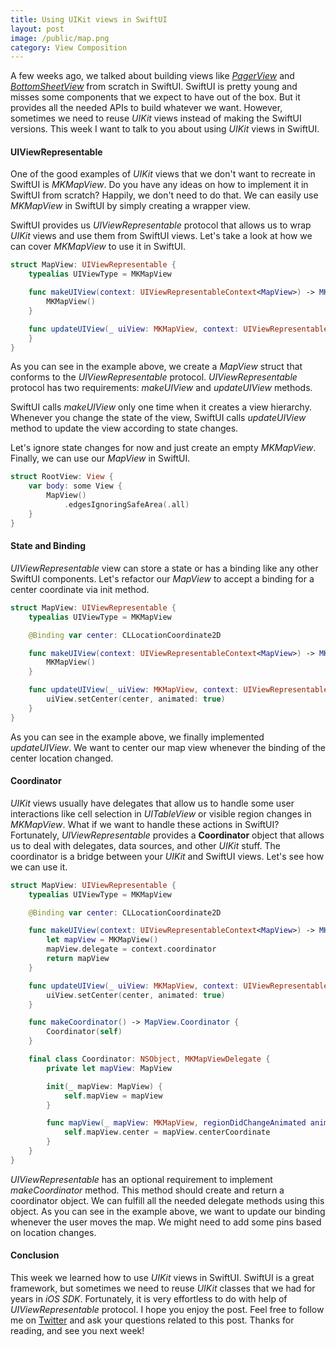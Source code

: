 ```yaml
---
title: Using UIKit views in SwiftUI
layout: post
image: /public/map.png
category: View Composition
---
```


A few weeks ago, we talked about building views like [*PagerView*](/2019/12/25/building-pager-view-in-swiftui/) and [*BottomSheetView*](/2019/12/11/building-bottom-sheet-in-swiftui/) from scratch in SwiftUI. SwiftUI is pretty young and misses some components that we expect to have out of the box. But it provides all the needed APIs to build whatever we want. However, sometimes we need to reuse *UIKit* views instead of making the SwiftUI versions. This week I want to talk to you about using *UIKit* views in SwiftUI.

#### UIViewRepresentable
One of the good examples of *UIKit* views that we don't want to recreate in SwiftUI is *MKMapView*. Do you have any ideas on how to implement it in SwiftUI from scratch? Happily, we don't need to do that. We can easily use *MKMapView* in SwiftUI by simply creating a wrapper view.

SwiftUI provides us *UIViewRepresentable* protocol that allows us to wrap *UIKit* views and use them from SwiftUI views. Let's take a look at how we can cover *MKMapView* to use it in SwiftUI.

```swift
struct MapView: UIViewRepresentable {
    typealias UIViewType = MKMapView

    func makeUIView(context: UIViewRepresentableContext<MapView>) -> MKMapView {
        MKMapView()
    }

    func updateUIView(_ uiView: MKMapView, context: UIViewRepresentableContext<MapView>) {
    }
}
```

As you can see in the example above, we create a *MapView* struct that conforms to the *UIViewRepresentable* protocol. *UIViewRepresentable* protocol has two requirements: *makeUIView* and *updateUIView* methods.

SwiftUI calls *makeUIView* only one time when it creates a view hierarchy. Whenever you change the state of the view, SwiftUI calls *updateUIView* method to update the view according to state changes.

Let's ignore state changes for now and just create an empty *MKMapView*. Finally, we can use our *MapView* in SwiftUI.

```swift
struct RootView: View {
    var body: some View {
        MapView()
            .edgesIgnoringSafeArea(.all)
    }
}
```

#### State and Binding
*UIViewRepresentable* view can store a state or has a binding like any other SwiftUI components. Let's refactor our *MapView* to accept a binding for a center coordinate via init method.

```swift
struct MapView: UIViewRepresentable {
    typealias UIViewType = MKMapView

    @Binding var center: CLLocationCoordinate2D

    func makeUIView(context: UIViewRepresentableContext<MapView>) -> MKMapView {
        MKMapView()
    }

    func updateUIView(_ uiView: MKMapView, context: UIViewRepresentableContext<MapView>) {
        uiView.setCenter(center, animated: true)
    }
}
```

As you can see in the example above, we finally implemented *updateUIView*. We want to center our map view whenever the binding of the center location changed.

#### Coordinator
*UIKit* views usually have delegates that allow us to handle some user interactions like cell selection in *UITableView* or visible region changes in *MKMapView*. What if we want to handle these actions in SwiftUI? Fortunately, *UIViewRepresentable* provides a **Coordinator** object that allows us to deal with delegates, data sources, and other *UIKit* stuff. The coordinator is a bridge between your *UIKit* and SwiftUI views. Let's see how we can use it.

```swift
struct MapView: UIViewRepresentable {
    typealias UIViewType = MKMapView

    @Binding var center: CLLocationCoordinate2D

    func makeUIView(context: UIViewRepresentableContext<MapView>) -> MKMapView {
        let mapView = MKMapView()
        mapView.delegate = context.coordinator
        return mapView
    }

    func updateUIView(_ uiView: MKMapView, context: UIViewRepresentableContext<MapView>) {
        uiView.setCenter(center, animated: true)
    }

    func makeCoordinator() -> MapView.Coordinator {
        Coordinator(self)
    }

    final class Coordinator: NSObject, MKMapViewDelegate {
        private let mapView: MapView

        init(_ mapView: MapView) {
            self.mapView = mapView
        }

        func mapView(_ mapView: MKMapView, regionDidChangeAnimated animated: Bool) {
            self.mapView.center = mapView.centerCoordinate
        }
    }
}
```

*UIViewRepresentable* has an optional requirement to implement *makeCoordinator* method. This method should create and return a coordinator object. We can fulfill all the needed delegate methods using this object. As you can see in the example above, we want to update our binding whenever the user moves the map. We might need to add some pins based on location changes.

#### Conclusion
This week we learned how to use *UIKit* views in SwiftUI. SwiftUI is a great framework, but sometimes we need to reuse *UIKit* classes that we had for years in *iOS SDK*. Fortunately, it is very effortless to do with help of *UIViewRepresentable* protocol. I hope you enjoy the post. Feel free to follow me on [Twitter](https://twitter.com/mecid) and ask your questions related to this post. Thanks for reading, and see you next week!
